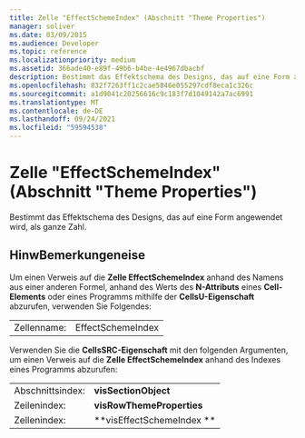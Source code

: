 ```yaml
---
title: Zelle "EffectSchemeIndex" (Abschnitt "Theme Properties")
manager: soliver
ms.date: 03/09/2015
ms.audience: Developer
ms.topic: reference
ms.localizationpriority: medium
ms.assetid: 366ade40-e89f-49b6-b4be-4e4967dbacbf
description: Bestimmt das Effektschema des Designs, das auf eine Form angewendet wird, als ganze Zahl.
ms.openlocfilehash: 832f7263ff1c2cae5846e055297cdf8eca1c326c
ms.sourcegitcommit: a1d9041c20256616c9c183f7d1049142a7ac6991
ms.translationtype: MT
ms.contentlocale: de-DE
ms.lasthandoff: 09/24/2021
ms.locfileid: "59594538"
---
```

# <a name="effectschemeindex-cell-theme-properties-section"></a>Zelle "EffectSchemeIndex" (Abschnitt "Theme Properties")

Bestimmt das Effektschema des Designs, das auf eine Form angewendet wird, als ganze Zahl.
  
## <a name="remarks"></a>HinwBemerkungeneise

Um einen Verweis auf die **Zelle EffectSchemeIndex** anhand des Namens aus einer anderen Formel, anhand des Werts des **N-Attributs** eines **Cell-Elements** oder eines Programms mithilfe der **CellsU-Eigenschaft** abzurufen, verwenden Sie Folgendes: 
  
|||
|:-----|:-----|
| Zellenname:  <br/> | EffectSchemeIndex  <br/> |
   
Verwenden Sie die **CellsSRC-Eigenschaft** mit den folgenden Argumenten, um einen Verweis auf die **Zelle EffectSchemeIndex** anhand des Indexes eines Programms abzurufen: 
  
|||
|:-----|:-----|
| Abschnittsindex:  <br/> |**visSectionObject** <br/> |
| Zeilenindex:  <br/> |**visRowThemeProperties** <br/> |
| Zellenindex:  <br/> |**visEffectSchemeIndex ** <br/> |
   

